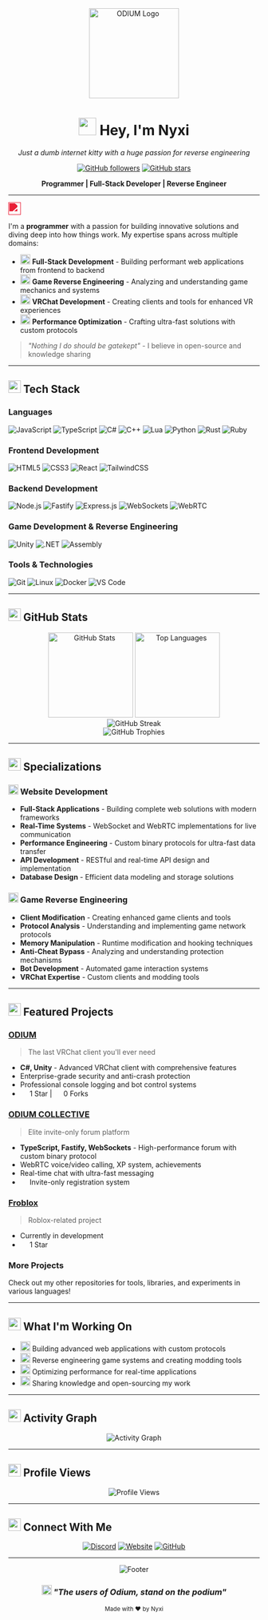 <div align="center">
  <img src="https://snoofz.net/public/uploads/a09a67dd-719c-42fa-a2cd-a9e853a981bd.png" alt="ODIUM Logo" width="180"/>
  
  # <img src="https://cdn-icons-png.flaticon.com/512/4812/4812244.png" width="35" height="35"/> Hey, I'm Nyxi
  
  <p>
    <em>Just a dumb internet kitty with a huge passion for reverse engineering</em>
  </p>
  
  [![GitHub followers](https://img.shields.io/github/followers/nyxikitty?style=for-the-badge&logo=github&color=e91f42)](https://github.com/nyxikitty)
  [![GitHub stars](https://img.shields.io/github/stars/nyxikitty?style=for-the-badge&logo=github&color=ff6b8a)](https://github.com/nyxikitty)
  
  <p>
    <strong>Programmer | Full-Stack Developer | Reverse Engineer</strong>
  </p>
</div>

---

<img src="https://cdn-icons-png.flaticon.com/512/2219/2219102.png" 
     width="25" 
     height="25" 
     style="filter: brightness(0) saturate(100%) invert(27%) sepia(98%) saturate(6247%) hue-rotate(345deg) brightness(95%) contrast(92%);" />
     
I'm a **programmer** with a passion for building innovative solutions and diving deep into how things work. My expertise spans across multiple domains:

- <img src="https://cdn-icons-png.flaticon.com/512/2721/2721297.png" width="20" height="20"/> **Full-Stack Development** - Building performant web applications from frontend to backend
- <img src="https://cdn-icons-png.flaticon.com/512/2913/2913133.png" width="20" height="20"/> **Game Reverse Engineering** - Analyzing and understanding game mechanics and systems
- <img src="https://global.discourse-cdn.com/vrchat/original/3X/3/b/3b5e88fb8cbcfcc4b241fa2cdf5f965595c48e19.png" width="20" height="20"/> **VRChat Development** - Creating clients and tools for enhanced VR experiences
- <img src="https://cdn-icons-png.flaticon.com/512/1042/1042339.png" width="20" height="20"/> **Performance Optimization** - Crafting ultra-fast solutions with custom protocols

> *"Nothing I do should be gatekept"* - I believe in open-source and knowledge sharing

---

## <img src="https://cdn-icons-png.flaticon.com/512/2920/2920277.png" width="25" height="25"/> Tech Stack

### Languages
![JavaScript](https://img.shields.io/badge/JavaScript-F7DF1E?style=for-the-badge&logo=javascript&logoColor=black)
![TypeScript](https://img.shields.io/badge/TypeScript-007ACC?style=for-the-badge&logo=typescript&logoColor=white)
![C#](https://img.shields.io/badge/C%23-239120?style=for-the-badge&logo=c-sharp&logoColor=white)
![C++](https://img.shields.io/badge/C++-00599C?style=for-the-badge&logo=c%2B%2B&logoColor=white)
![Lua](https://img.shields.io/badge/Lua-2C2D72?style=for-the-badge&logo=lua&logoColor=white)
![Python](https://img.shields.io/badge/Python-3776AB?style=for-the-badge&logo=python&logoColor=white)
![Rust](https://img.shields.io/badge/Rust-000000?style=for-the-badge&logo=rust&logoColor=white)
![Ruby](https://img.shields.io/badge/Ruby-CC342D?style=for-the-badge&logo=ruby&logoColor=white)

### Frontend Development
![HTML5](https://img.shields.io/badge/HTML5-E34F26?style=for-the-badge&logo=html5&logoColor=white)
![CSS3](https://img.shields.io/badge/CSS3-1572B6?style=for-the-badge&logo=css3&logoColor=white)
![React](https://img.shields.io/badge/React-20232A?style=for-the-badge&logo=react&logoColor=61DAFB)
![TailwindCSS](https://img.shields.io/badge/Tailwind_CSS-38B2AC?style=for-the-badge&logo=tailwind-css&logoColor=white)

### Backend Development
![Node.js](https://img.shields.io/badge/Node.js-43853D?style=for-the-badge&logo=node.js&logoColor=white)
![Fastify](https://img.shields.io/badge/Fastify-000000?style=for-the-badge&logo=fastify&logoColor=white)
![Express.js](https://img.shields.io/badge/Express.js-404D59?style=for-the-badge&logo=express&logoColor=white)
![WebSockets](https://img.shields.io/badge/WebSockets-010101?style=for-the-badge&logo=socket.io&logoColor=white)
![WebRTC](https://img.shields.io/badge/WebRTC-333333?style=for-the-badge&logo=webrtc&logoColor=white)

### Game Development & Reverse Engineering
![Unity](https://img.shields.io/badge/Unity-100000?style=for-the-badge&logo=unity&logoColor=white)
![.NET](https://img.shields.io/badge/.NET-5C2D91?style=for-the-badge&logo=.net&logoColor=white)
![Assembly](https://img.shields.io/badge/Assembly-654FF0?style=for-the-badge&logo=assemblyscript&logoColor=white)

### Tools & Technologies
![Git](https://img.shields.io/badge/Git-F05032?style=for-the-badge&logo=git&logoColor=white)
![Linux](https://img.shields.io/badge/Linux-FCC624?style=for-the-badge&logo=linux&logoColor=black)
![Docker](https://img.shields.io/badge/Docker-2496ED?style=for-the-badge&logo=docker&logoColor=white)
![VS Code](https://img.shields.io/badge/VS_Code-007ACC?style=for-the-badge&logo=visual-studio-code&logoColor=white)

---

## <img src="https://cdn-icons-png.flaticon.com/512/3281/3281306.png" width="25" height="25"/> GitHub Stats

<div align="center">
  <img src="https://github-readme-stats.vercel.app/api?username=nyxikitty&show_icons=true&theme=radical&hide_border=true&bg_color=0d1117&title_color=e91f42&icon_color=ff6b8a&text_color=ffffff" alt="GitHub Stats" height="170"/>
  <img src="https://github-readme-stats.vercel.app/api/top-langs/?username=nyxikitty&layout=compact&theme=radical&hide_border=true&bg_color=0d1117&title_color=e91f42&text_color=ffffff" alt="Top Languages" height="170"/>
</div>

<div align="center">
  <img src="https://github-readme-streak-stats.herokuapp.com/?user=nyxikitty&theme=radical&hide_border=true&background=0d1117&stroke=e91f42&ring=e91f42&fire=ff6b8a&currStreakLabel=ff6b8a" alt="GitHub Streak"/>
</div>

<div align="center">
  <img src="https://github-profile-trophy.vercel.app/?username=nyxikitty&theme=radical&no-frame=true&no-bg=true&margin-w=4&column=7" alt="GitHub Trophies"/>
</div>

---

## <img src="https://cdn-icons-png.flaticon.com/512/1055/1055687.png" width="25" height="25"/> Specializations

### <img src="https://cdn-icons-png.flaticon.com/512/1197/1197460.png" width="20" height="20"/> Website Development
- **Full-Stack Applications** - Building complete web solutions with modern frameworks
- **Real-Time Systems** - WebSocket and WebRTC implementations for live communication
- **Performance Engineering** - Custom binary protocols for ultra-fast data transfer
- **API Development** - RESTful and real-time API design and implementation
- **Database Design** - Efficient data modeling and storage solutions

### <img src="https://cdn-icons-png.flaticon.com/512/3104/3104573.png" width="20" height="20"/> Game Reverse Engineering
- **Client Modification** - Creating enhanced game clients and tools
- **Protocol Analysis** - Understanding and implementing game network protocols
- **Memory Manipulation** - Runtime modification and hooking techniques
- **Anti-Cheat Bypass** - Analyzing and understanding protection mechanisms
- **Bot Development** - Automated game interaction systems
- **VRChat Expertise** - Custom clients and modding tools

---

## <img src="https://cdn-icons-png.flaticon.com/512/3588/3588592.png" width="25" height="25"/> Featured Projects

### [ODIUM](https://github.com/nyxikitty/Odium)
> The last VRChat client you'll ever need
- **C#, Unity** - Advanced VRChat client with comprehensive features
- Enterprise-grade security and anti-crash protection
- Professional console logging and bot control systems
- <img src="https://cdn-icons-png.flaticon.com/512/1828/1828884.png" width="15" height="15"/> 1 Star | <img src="https://cdn-icons-png.flaticon.com/512/3099/3099109.png" width="15" height="15"/> 0 Forks

### [ODIUM COLLECTIVE](https://github.com/nyxikitty/odiumvrc.com)
> Elite invite-only forum platform
- **TypeScript, Fastify, WebSockets** - High-performance forum with custom binary protocol
- WebRTC voice/video calling, XP system, achievements
- Real-time chat with ultra-fast messaging
- <img src="https://cdn-icons-png.flaticon.com/512/3064/3064155.png" width="15" height="15"/> Invite-only registration system

### [Froblox](https://github.com/nyxikitty/Froblox)
> Roblox-related project
- Currently in development
- <img src="https://cdn-icons-png.flaticon.com/512/1828/1828884.png" width="15" height="15"/> 1 Star

### More Projects
Check out my other repositories for tools, libraries, and experiments in various languages!

---

## <img src="https://cdn-icons-png.flaticon.com/512/3176/3176369.png" width="25" height="25"/> What I'm Working On

- <img src="https://cdn-icons-png.flaticon.com/512/3749/3749391.png" width="20" height="20"/> Building advanced web applications with custom protocols
- <img src="https://cdn-icons-png.flaticon.com/512/686/686589.png" width="20" height="20"/> Reverse engineering game systems and creating modding tools
- <img src="https://cdn-icons-png.flaticon.com/512/3588/3588592.png" width="20" height="20"/> Optimizing performance for real-time applications
- <img src="https://cdn-icons-png.flaticon.com/512/2702/2702134.png" width="20" height="20"/> Sharing knowledge and open-sourcing my work

---

## <img src="https://cdn-icons-png.flaticon.com/512/2917/2917995.png" width="25" height="25"/> Activity Graph

<div align="center">
  <img src="https://github-readme-activity-graph.vercel.app/graph?username=nyxikitty&theme=react-dark&hide_border=true&bg_color=0d1117&color=e91f42&line=ff6b8a&point=ffffff" alt="Activity Graph"/>
</div>

---

## <img src="https://cdn-icons-png.flaticon.com/512/709/709612.png" width="25" height="25"/> Profile Views

<div align="center">
  <img src="https://komarev.com/ghpvc/?username=nyxikitty&color=e91f42&style=for-the-badge&label=PROFILE+VIEWS" alt="Profile Views"/>
</div>

---

## <img src="https://cdn-icons-png.flaticon.com/512/2099/2099085.png" width="25" height="25"/> Connect With Me

<div align="center">
  
  [![Discord](https://img.shields.io/badge/Discord-5865F2?style=for-the-badge&logo=discord&logoColor=white)](https://discord.gg/Xc7wmNzmPT)
  [![Website](https://img.shields.io/badge/Website-e91f42?style=for-the-badge&logo=google-chrome&logoColor=white)](https://odiumvrc.com)
  [![GitHub](https://img.shields.io/badge/GitHub-100000?style=for-the-badge&logo=github&logoColor=white)](https://github.com/nyxikitty)
  
</div>

---

<div align="center">
  <img src="https://capsule-render.vercel.app/api?type=waving&color=gradient&customColorList=24&height=100&section=footer&text=Thanks%20for%20visiting!&fontSize=20&fontColor=ffffff&animation=twinkling" alt="Footer"/>
  
  ### <img src="https://cdn-icons-png.flaticon.com/512/3474/3474360.png" width="20" height="20"/> *"The users of Odium, stand on the podium"*
  
  <sub>Made with ❤️ by Nyxi</sub>
</div>
